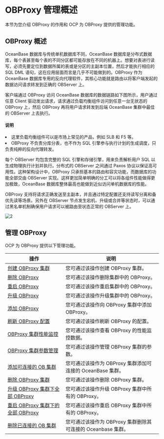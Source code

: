 OBProxy 管理概述
=================================

本节为您介绍 OBProxy 的作用和 OCP 为 OBProxy 提供的管理功能。

OBProxy 概述
-------------------------------

OceanBase 数据库与传统单机数据库不同，OceanBase 数据库是分布式数据库，每个表甚至每个表的不同分区都可能存放在不同的机器上。想要对表进行读写，必须先要定位到数据所属的表或是分区的主副本位置，然后才能执行相应的 SQL DML 语句，这在应用层面而言是几乎不可能做到的。OBProxy 作为 OceanBase 数据库专用的反向代理软件，其核心功能就是路由以将客户端发起的数据访问请求转发到正确的 OBServer 上。

客户端通过 OBProxy 访问 OceanBase 数据库的数据链路如下图所示，用户通过任意 Client 驱动发出请求，请求通过负载均衡组件访问到任意一台无状态的 OBProxy 上，然后 OBProxy 再将用户请求转发到后端 OceanBase 集群中最佳的 OBServer 上去执行。

<main id="notice" type='explain'><h4>说明</h4><p><li>这里负载均衡组件可以是市场上常见的产品，例如 SLB 和 F5 等。</li><li>OBProxy 不负责分库分表，也不作为 SQL 引擎参与执行计划的生成调度，只负责纯粹的反向代理转发。</li></p></main>

每个 OBServer 均包含完整的 SQL 引擎和存储引擎，用来负责解析用户 SQL 以生成物理执行计划并执行。分布式的 OBServer 之间通过 Paxos 协议以保证高可用性。这种架构设计中，OBProxy 只承担基本的路由和容灾功能，而数据库的功能全部交由 OBServer 实现。这样更加简单明确的分工可以将各组件性能做得更加极致，OceanBase 数据库整体最高也能做到近似访问单机数据库的性能。

OBProxy 支持将请求正确发送至主副本，并且通过特定配置还支持读写分离和备优先读等场景。另外在 OBServer 节点发生宕机、升级或合并等状态时，可以通过黑名单机制确保用户请求可以被路由至状态正常的 OBServer 上。

![2](https://help-static-aliyun-doc.aliyuncs.com/assets/img/zh-CN/5437888161/p184129.png)

管理 OBProxy
-------------------------------

OCP 为 OBProxy 提供以下管理功能。

|                                    操作                                    |                    说明                    |
|--------------------------------------------------------------------------|------------------------------------------|
| [创建 OBProxy 集群](../../8.obproxy-management/1.create-an-obproxy-cluster.md)             | 您可通过该操作创建 OBProxy 集群。                    |
| [删除 OBProxy](../../8.obproxy-management/3.delete-obproxy.md)                | 您可通过该操作删除集群中的 OBProxy。                   |
| [重启 OBProxy](../../8.obproxy-management/4.restart-obproxy.md)                | 您可通过该操作重启集群中的 OBProxy。                   |
| [升级 OBProxy](../../8.obproxy-management/5.upgrade-obproxy.md)                | 您可通过该操作升级集群中的 OBProxy。                   |
| [添加 OBProxy](../../8.obproxy-management/6.add-obproxy.md)                | 您可通过该操作向 OBProxy 集群中添加 OBProxy。          |
| [刷新 OBProxy 配置](../../8.obproxy-management/7.refresh-obproxy-configuration.md)             | 您可通过该操作刷新 OBProxy 的配置。                   |
| [OBProxy 集群性能监控](../../8.obproxy-management/8.obproxy-cluster-performance-monitoring.md)            | 您可通过该操作查看 OBProxy 的性能监控数据。               |
| [OBProxy 集群参数管理](../../8.obproxy-management/9.obproxy-cluster-parameter-management.md)            | 您可通过该操作管理 OBProxy 集群的参数。                 |
| [添加可连接的 OB 集群](../../8.obproxy-management/10.add-a-connectable-ob-cluster.md)              | 您可通过该操作为 OBProxy 集群添加可连接的 OceanBase 集群。  |
| [删除 OBProxy 集群](../../8.obproxy-management/11.delete-obproxy-cluster.md)             | 您可通过该操作删除 OBProxy 集群。                    |
| [升级 OBProxy 集群下全部 OBProxy](../../8.obproxy-management/12.upgrade-the-obproxy-cluster.md)  | 您可通过该操作升级 OBProxy 集群中所有的 OBProxy。        |
| [重启 OBProxy 集群下的全部 OBProxy](../../8.obproxy-management/13.restart-obproxy-cluster.md) | 您可通过该操作重启 OBProxy 集群中所有的 OBProxy。        |
| [删除已连接的 OB 集群](../../8.obproxy-management/14.delete-a-connected-ob-cluster.md)              | 您可通过该操作为 OBProxy 集群删除其可连接的 Oceanbase 集群。 |
